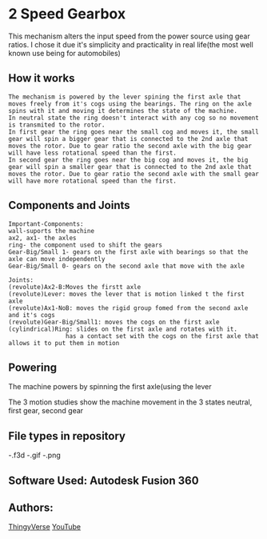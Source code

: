# 2 Speed Gearbox

This mechanism alters the input speed from the power source using gear ratios.
I chose it due it's simplicity and practicality in real life(the most well known use being for automobiles)

## How it works

```
The mechanism is powered by the lever spining the first axle that moves freely from it's cogs using the bearings. The ring on the axle spins with it and moving it determines the state of the machine.
In neutral state the ring doesn't interact with any cog so no movement is transmited to the rotor. 
In first gear the ring goes near the small cog and moves it, the small gear will spin a bigger gear that is connected to the 2nd axle that moves the rotor. Due to gear ratio the second axle with the big gear will have less rotational speed than the first.
In second gear the ring goes near the big cog and moves it, the big gear will spin a smaller gear that is connected to the 2nd axle that moves the rotor. Due to gear ratio the second axle with the small gear will have more rotational speed than the first.
```
## Components and Joints

```
Important-Components:
wall-suports the machine
ax2, ax1- the axles
ring- the component used to shift the gears
Gear-Big/Small 1- gears on the first axle with bearings so that the axle can move independently
Gear-Big/Small 0- gears on the second axle that move with the axle

Joints:
(revolute)Ax2-B:Moves the firstt axle
(revolute)Lever: moves the lever that is motion linked t the first axle
(revolute)Ax1-NoB: moves the rigid group fomed from the second axle and it's cogs
(revolute)Gear-Big/Small1: moves the cogs on the first axle
(cylindrical)Ring: slides on the first axle and rotates with it. 
                has a contact set with the cogs on the first axle that allows it to put them in motion
```

## Powering
The machine powers by spinning the first axle(using the lever

The 3 motion studies show the machine movement in the 3 states neutral, first gear, second gear

## File types in repository
  -.f3d
  -.gif
  -.png
  
## Software Used: Autodesk Fusion 360

## Authors:
[ThingyVerse](https://www.thingiverse.com/thing:1545560)
[YouTube](https://www.youtube.com/watch?v=tE7LvsK4Y_s&feature=youtu.be)
